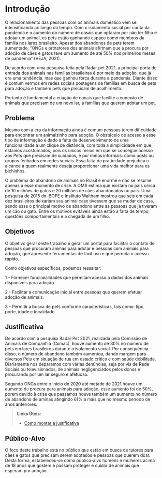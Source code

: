 # Introdução

O relacionamento das pessoas com os animais doméstico vem se intensificando ao longo do tempo. Com o isolamento social por conta da pandemia e o aumento do número de casais que optaram por não ter filho e adotar um animal, os pets estão ganhando espaço como membros da família nos lares brasileiro. Apesar dos abandonos de pets terem aumentado, “ONGs e protetores dos animais afirmam que a procura por adoção de cães e gatos teve um aumento de até 50% nos primeiros meses de pandemia” (VEJA, 2021). 

De acordo com uma pesquisa feita pela Radar pet 2021, a principal porta de entrada dos animais nas famílias brasileiras é por meio da adoção, que já era uma tendência, mas que ganhou força durante a pandemia. Diante disso é comum vermos em redes sociais postagens de famílias em busca de pets para adoção e também pets que precisam de acolhimento. 

Portanto é fundamental a criação de canais que facilite a conexão de animais que precisam de um novo lar, a famílias que querem adotar um pet.  

## Problema

Mesmo com a era da informação ainda é comum pessoas terem dificuldade para encontrar um animalzinho para adoção. O obstáculo de acesso a esse tipo de informação é dado a falta de desenvolvimento de uma funcionalidade a um clique de distância, com toda a simplicidade em que estamos acostumados, pois os únicos meios em que se consegue acesso aos Pets que precisam de cuidados, é por meios informais: como posts ou grupos fechados em redes sociais. Essa falta de praticidade prejudica o alcance a quem realmente deseja proporcionar uma vida melhor para os bichinhos. 

O problema do abandono de animais no Brasil é enorme e não se resume apenas a esse momento de crise. A OMS estima que existam no país cerca de 10 milhões de gatos e 20 milhões de cães abandonados no país. Uma pesquisa de 2015 do IBOPE e Instituto Waltham mostrou que seis em cada dez brasileiros deixariam seu animal caso tivessem que se mudar de casa, sendo esse o principal motivo de abandono entre as pessoas que já tiveram um cão ou gato. Entre os motivos evitáveis ainda estão a falta de tempo, questões comportamentais e a chegada de um filho. 

## Objetivos

O objetivo geral deste trabalho é gerar um portal para facilitar o contato de pessoas que procuram animas para adotar e pessoas com animais para adoção, que apresente ferramentas de fácil uso e que permita o acesso rápido. 

Como objetivos específicos, podemos ressaltar: 

  1 - Fornecer funcionalidades que permitam acesso a dados dos animais disponíveis para adoção. 

  2 - Facilitar a comunicação inicial entre pessoas que querem efetuar adoção de animais. 

  3 - Permitir a busca de pets conforme características, tais como: tipo, porte, idade e localidade. 

## Justificativa

De acordo com a pesquisa Radar Pet 2021, realizada pela Comissão de Animais de Companhia (Comac), houve aumento de 30% no número de pets em lares brasileiros durante o isolamento social. Por consequência disso, o número de abandono também aumentou, dando margem para diversos Pets em situação de rua em estado crítico e com saúde debilitada. Diariamente nos deparamos com várias denúncias, seja por via de Rede Sociais ou televisionados, de animais negligenciados pelos donos e procurando por um lar seguro e afetuoso. 

Segundo ONGs entre o início de 2020 até metade de 2021 houve um aumento de procura para animais para adoção, esse aumento foi de 50%, porem devido à crise que passamos houve também um aumento no número de abandono de aminas atingindo 61% a mais que no mesmo período de anos anteriores. 

> **Links Úteis**:
> - [Como montar a justificativa](https://guiadamonografia.com.br/como-montar-justificativa-do-tcc/)

## Público-Alvo

O foco deste trabalho está no público que estão em busca de tutores para cães e gatos que precisam serem adotados e pessoas que querem doar.  
Desta forma, estabeleceu-se como público-alvo homens e mulheres acima de 18 anos que gostem e possam proteger e cuidar de animais que esperam por adoção.  
